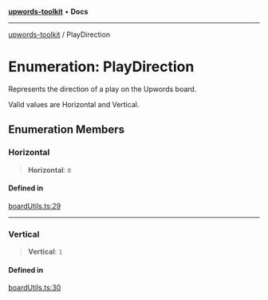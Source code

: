[**upwords-toolkit**](../README.md) • **Docs**

***

[upwords-toolkit](../globals.md) / PlayDirection

# Enumeration: PlayDirection

Represents the direction of a play on the Upwords board.

Valid values are Horizontal and Vertical.

## Enumeration Members

### Horizontal

> **Horizontal**: `0`

#### Defined in

[boardUtils.ts:29](https://github.com/PossibilityZero/upwords-toolkit/blob/88bd741b283b4e85f6340d5666373c00631373bd/src/boardUtils.ts#L29)

***

### Vertical

> **Vertical**: `1`

#### Defined in

[boardUtils.ts:30](https://github.com/PossibilityZero/upwords-toolkit/blob/88bd741b283b4e85f6340d5666373c00631373bd/src/boardUtils.ts#L30)
